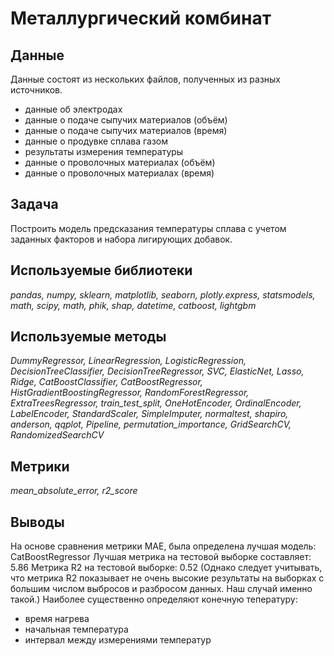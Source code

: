 # Металлургический комбинат

## Данные

Данные состоят из нескольких файлов, полученных из разных источников.

- данные об электродах
- данные о подаче сыпучих материалов (объём)
- данные о подаче сыпучих материалов (время)
- данные о продувке сплава газом
- результаты измерения температуры
- данные о проволочных материалах (объём)
- данные о проволочных материалах (время)

## Задача

Построить модель предсказания температуры сплава с учетом заданных факторов и набора лигирующих добавок.

## Используемые библиотеки
*pandas, numpy, sklearn, matplotlib, seaborn, plotly.express, statsmodels, math, scipy, math, phik, shap, datetime, catboost, lightgbm*

## Используемые методы
*DummyRegressor, LinearRegression, LogisticRegression, DecisionTreeClassifier, DecisionTreeRegressor, SVC, ElasticNet, Lasso, Ridge, CatBoostClassifier, CatBoostRegressor, HistGradientBoostingRegressor, RandomForestRegressor, ExtraTreesRegressor, train_test_split, OneHotEncoder, OrdinalEncoder, LabelEncoder, StandardScaler, SimpleImputer, normaltest, shapiro, anderson, qqplot, Pipeline, permutation_importance, GridSearchCV, RandomizedSearchCV*

## Метрики
*mean_absolute_error, r2_score*

## Выводы

На основе сравнения метрики MAE, была определена лучшая модель: CatBoostRegressor 
Лучшая метрика на тестовой выборке составляет: 5.86
Метрика R2 на тестовой выборке: 0.52 (Однако следует учитывать, что метрика R2 показывает не очень высокие результаты на выборках с большим числом выбросов и разбросом данных. Наш случай именно такой.)
Наиболее существенно определяют конечную тепературу:
- время нагрева
- начальная температура
- интервал между измерениями температур
